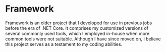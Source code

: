 # Framework
Framework is an older project that I developed for use in previous jobs before the era of .NET Core. It comprises my customized versions of several commonly used tools, which I employed in-house when more common tools were not suitable. Although I have since moved on, I believe this project serves as a testament to my coding abilities.
